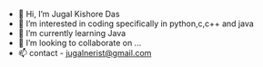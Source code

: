 - 👋 Hi, I’m Jugal Kishore Das
- 👀 I’m interested in coding specifically in python,c,c++ and java
- 🌱 I’m currently learning Java
- 💞️ I’m looking to collaborate on ...
- 📫 contact - jugalnerist@gmail.com

<!---
Jugalcody/Jugalcody is a ✨ special ✨ repository because its `README.md` (this file) appears on your GitHub profile.
You can click the Preview link to take a look at your changes.
--->
